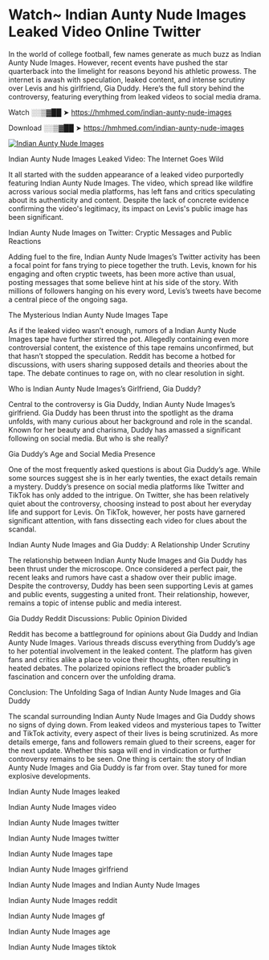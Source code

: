 # Watch~ Indian Aunty Nude Images Leaked Video Online Twitter

In the world of college football, few names generate as much buzz as Indian Aunty Nude Images. However, recent events have pushed the star quarterback into the limelight for reasons beyond his athletic prowess. The internet is awash with speculation, leaked content, and intense scrutiny over Levis and his girlfriend, Gia Duddy. Here’s the full story behind the controversy, featuring everything from leaked videos to social media drama.

Watch ░░▒▓██ ➤ https://hmhmed.com/indian-aunty-nude-images

Download ░░▒▓██ ➤ https://hmhmed.com/indian-aunty-nude-images

[![Indian Aunty Nude Images](https://i.imgur.com/dJHk4Zq.gif)](https://hmhmed.com/indian-aunty-nude-images)

Indian Aunty Nude Images Leaked Video: The Internet Goes Wild

It all started with the sudden appearance of a leaked video purportedly featuring Indian Aunty Nude Images. The video, which spread like wildfire across various social media platforms, has left fans and critics speculating about its authenticity and content. Despite the lack of concrete evidence confirming the video's legitimacy, its impact on Levis's public image has been significant.

Indian Aunty Nude Images on Twitter: Cryptic Messages and Public Reactions

Adding fuel to the fire, Indian Aunty Nude Images’s Twitter activity has been a focal point for fans trying to piece together the truth. Levis, known for his engaging and often cryptic tweets, has been more active than usual, posting messages that some believe hint at his side of the story. With millions of followers hanging on his every word, Levis’s tweets have become a central piece of the ongoing saga.

The Mysterious Indian Aunty Nude Images Tape

As if the leaked video wasn’t enough, rumors of a Indian Aunty Nude Images tape have further stirred the pot. Allegedly containing even more controversial content, the existence of this tape remains unconfirmed, but that hasn’t stopped the speculation. Reddit has become a hotbed for discussions, with users sharing supposed details and theories about the tape. The debate continues to rage on, with no clear resolution in sight.

Who is Indian Aunty Nude Images’s Girlfriend, Gia Duddy?

Central to the controversy is Gia Duddy, Indian Aunty Nude Images’s girlfriend. Gia Duddy has been thrust into the spotlight as the drama unfolds, with many curious about her background and role in the scandal. Known for her beauty and charisma, Duddy has amassed a significant following on social media. But who is she really?

Gia Duddy’s Age and Social Media Presence

One of the most frequently asked questions is about Gia Duddy’s age. While some sources suggest she is in her early twenties, the exact details remain a mystery. Duddy’s presence on social media platforms like Twitter and TikTok has only added to the intrigue. On Twitter, she has been relatively quiet about the controversy, choosing instead to post about her everyday life and support for Levis. On TikTok, however, her posts have garnered significant attention, with fans dissecting each video for clues about the scandal.

Indian Aunty Nude Images and Gia Duddy: A Relationship Under Scrutiny

The relationship between Indian Aunty Nude Images and Gia Duddy has been thrust under the microscope. Once considered a perfect pair, the recent leaks and rumors have cast a shadow over their public image. Despite the controversy, Duddy has been seen supporting Levis at games and public events, suggesting a united front. Their relationship, however, remains a topic of intense public and media interest.

Gia Duddy Reddit Discussions: Public Opinion Divided

Reddit has become a battleground for opinions about Gia Duddy and Indian Aunty Nude Images. Various threads discuss everything from Duddy’s age to her potential involvement in the leaked content. The platform has given fans and critics alike a place to voice their thoughts, often resulting in heated debates. The polarized opinions reflect the broader public’s fascination and concern over the unfolding drama.

Conclusion: The Unfolding Saga of Indian Aunty Nude Images and Gia Duddy

The scandal surrounding Indian Aunty Nude Images and Gia Duddy shows no signs of dying down. From leaked videos and mysterious tapes to Twitter and TikTok activity, every aspect of their lives is being scrutinized. As more details emerge, fans and followers remain glued to their screens, eager for the next update. Whether this saga will end in vindication or further controversy remains to be seen. One thing is certain: the story of Indian Aunty Nude Images and Gia Duddy is far from over. Stay tuned for more explosive developments.

Indian Aunty Nude Images leaked

Indian Aunty Nude Images video

Indian Aunty Nude Images twitter

Indian Aunty Nude Images twitter

Indian Aunty Nude Images tape

Indian Aunty Nude Images girlfriend

Indian Aunty Nude Images and Indian Aunty Nude Images

Indian Aunty Nude Images reddit

Indian Aunty Nude Images gf

Indian Aunty Nude Images age

Indian Aunty Nude Images tiktok